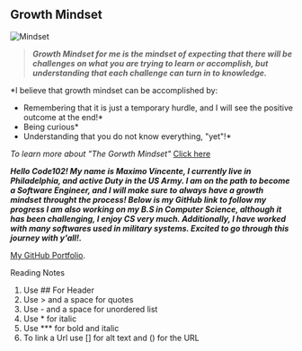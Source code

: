 ## Growth Mindset

![Mindset](https://user-images.githubusercontent.com/103771906/182227987-20cfba6c-b11a-467b-82b5-7864a624e54c.jpeg)

> ***Growth Mindset for me is the mindset of expecting that there will be challenges on what you are trying to learn or accomplish, but understanding that each challenge can turn in to knowledge.*** 

*I believe that growth mindset can be accomplished by:

- Remembering that it is just a temporary hurdle, and I will see the positive outcome at the end!*
- Being curious*
- Understanding that you do not know everything, "yet"!*

*To learn more about "The Gorwth Mindset"* [Click here](https://codefellows.github.io/common_curriculum/career_coaching/common/professional-competencies) 




***Hello Code102! My name is Maximo Vincente, I currently live in Philadelphia, and active Duty in the US Army. I am on the path to become a Software Engineer, and I will make sure to always have a growth mindset throught the process! Below is my GitHub link to follow my progress I am also working on my B.S in Computer Science, although it has been challenging, I enjoy CS very much. Additionally, I have worked with many softwares used in military systems. Excited to go through this journey with y'all!.***

[My GitHub Portfolio](https://github.com/MaximoVincente/).


Reading Notes 
1. Use ## For Header 
2. Use > and a space for quotes
3. Use - and a space for unordered list
4. Use * for italic
5. Use *** for bold and italic
6. To link a Url use [] for alt text and () for the URL

